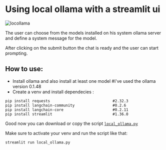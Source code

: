# Using local ollama with a streamlit ui

![locollama](https://github.com/ip-repo/python/assets/123945379/fa29cf25-9377-425b-9ec5-dbf33fd46111)

The user can choose from the models installed on his system ollama server and define a system message for the model.

After clicking on the submit button the chat is ready and the user can start prompting.

## How to use:


* Install ollama and also install at least one model #i've used the ollama version 0.1.48
* Create a venv and install dependecies :


```console 
pip install requests                            #2.32.3
pip install langchain-community                 #0.2.6
pip install langchain-core                      #0.2.11
pip install streamlit                           #1.36.0
```
Good now you can download or copy the script <a href="https://github.com/ip-repo/python/blob/main/local-ollama/local_ollama.py">`local_ollama.py`</a>

Make sure to activate your venv and run the script like that:

```console
streamlit run local_ollama.py
```
